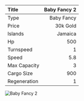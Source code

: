 |Title        | Baby Fancy 2
|:-|-:
|Type         | Baby Fancy           
|Price        | 30k Gold    
|Islands      | Jamaica
|Hp           | 500
|Turnspeed    | 1
|Speed        | 5.8
|Max Capacity | 3
|Cargo Size   | 900
|Regeneration | 1

<img src="assets/img/babyFancy.png" alt="Baby Fancy 2">